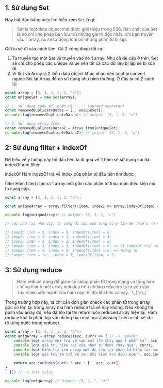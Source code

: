 ## 1. Sử dụng Set

Hãy bắt đầu bằng việc tìm hiểu xem `Set` là gì:

>Set là một data object mới được giới thiệu trong ES6. Bản chất của Set là nó chỉ cho phép bạn lưu trữ những giá trị độc nhất. Khi bạn truyền vào 1 array, nó sẽ tự động loại bỏ những phần tử bị lặp.

Giờ ta sẽ đi vào cách làm. Có 2 công đoạn tất cả:
1. Ta truyền tạo một Set và truyền vào nó 1 array. Như đã đề cập ở trên, Set sẽ chỉ cho phép các unique value nên tất cả các dữ liệu bị lặp sẽ bị xóa đi.
2. Vì Set và Array là 2 kiểu data object khác nhau nên ta phải convert ngược Set lại Array để có sử dụng như bình thường. Ở đây ta có 2 cách là:
```js
const array = [3, 1, 2, 3, 3, "a"];
const uniqueSet = new Set(array);

// 1. Sử dụng toán tử phân rã "..." (spread operator)
const removedDuplicateDatas = [...uniqueSet];
console.log(removedDuplicateDatas); // output: [3, 1, 2, "a"]

// 2. Sử dụng Array.from
const removedDuplicateDatas2 = Array.from(uniqueSet);
console.log(removedDuplicateDatas2); // output: [3, 1, 2, "a"]
```

## 2: Sử dụng filter + indexOf
Để hiểu về ý tưởng này thì đầu tiên ta đi qua về 2 hàm sẽ sử dụng cái đã: indexOf and filter.

indexOf
Hàm indexOf trả về index của phần tử đầu tiên tìm được.


filter
Hàm filter() tạo ra 1 array mới gồm các phần tử thỏa mãn điều kiện mà ta cung cấp.

```js
const array = [3, 1, 2, 3, 3, "a"];

const uniqueArray = array.filter((item, index) => array.indexOf(item) === index)

console.log(uniqueArray); // output: [3, 1, 2, "a"]

// Tại sao lại như vậy, ta cùng đi sâu vào từng vòng lặp để hiểu rõ vấn đề

// Loop1: item = 3, index = 0, indexOf(item) = 0; 
// Loop2: item = 1, index = 1, indexOf(item) = 1; 
// Loop3: item = 2, index = 2, indexOf(item) = 2; 
// Loop4: item = 3, index = 3, indexOf(item) = 0; => Vì indexOf trả về index của phần tử đầu tiên nó tìm được, mà 3 đã tồn tại ở trước nên trả về index của 3 ở trước chứ không phải của item hiện tại.
// Loop5: item = 3, index = 0, indexOf(item) = 0; => Tương tự
// Loop6: item = "a", index = 5, indexOf(item) = 5;
```
## 3: Sử dụng reduce
> Hàm reduce dùng để giảm số lượng phần tử trong mảng và tổng hợp chúng thành một array mới dựa trên những reducers ta truyền vào. Tuy nhiên sức mạnh của hàm này thì đôi khi hơn cả vậy. ¯\\\_(ツ)_/¯

Trong trường hợp này, ta chỉ cần đơn giản check các phần tử trong array gốc có tồn tại trong array mà hàm reduce trả về hay không. Nếu không thì push vào array đó, nếu đã tồn tại thì return luôn reduced array hiện tại.
Hàm reduce khá là phức tạp với những bạn mới học Javascript nên mình sẽ chỉ rõ từng bước trong reducer.
```js
const array = [3, 1, 2, 3, 3, "a"];
const uniqArray = array.reduce((acc, curr) => { // -> reducer
    console.log('array mới trả về sau mỗi lần chạy qua 1 phần tử', acc);
    console.log('giá trị hiện tại của phần tử được chạy qua', curr);
    console.log('kiểm tra xem array mới đã tồn tại phần tử hiện tại hay chưa', acc.includes(curr));
    console.log('giá trị ta trả về sau khi kiểm tra điều kiện', acc.includes(curr) ? curr : [...acc, curr])
    
    return acc.includes(curr) ? acc : [...acc, curr];
}
, []) // -> init value

console.log(uniqArray) // Output: [3, 1, 2, "a"]
```